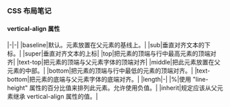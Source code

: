 ### CSS 布局笔记

#### vertical-align 属性

|-|-|
|baseline|默认。元素放置在父元素的基线上。|
|sub|垂直对齐文本的下标。|
|super|垂直对齐文本的上标|
|top|把元素的顶端与行中最高元素的顶端对齐|
|text-top|把元素的顶端与父元素字体的顶端对齐|
|middle|把此元素放置在父元素的中部。|
|bottom|把元素的顶端与行中最低的元素的顶端对齐。|
|text-bottom|把元素的底端与父元素字体的底端对齐。|
|length|-|
|%|使用 "line-height" 属性的百分比值来排列此元素。允许使用负值。|
|inherit|规定应该从父元素继承 vertical-align 属性的值。|